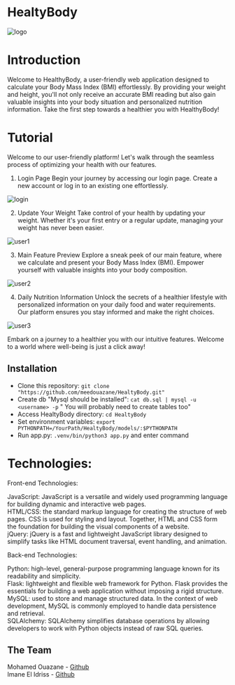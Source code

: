 # HealtyBody
![logo](https://i.ibb.co/4mYJ4q7/1708985836942.jpg)


# Introduction
Welcome to HealthyBody, a user-friendly web application designed to calculate your Body Mass Index (BMI) effortlessly. By providing your weight and height, you'll not only receive an accurate BMI reading but also gain valuable insights into your body situation and personalized nutrition information. Take the first step towards a healthier you with HealthyBody!

# Tutorial
Welcome to our user-friendly platform! Let's walk through the seamless process of optimizing your health with our features.

1. Login Page
Begin your journey by accessing our login page. Create a new account or log in to an existing one effortlessly.

![login](https://i.ibb.co/k97ShB2/login.jpg)

2. Update Your Weight
Take control of your health by updating your weight. Whether it's your first entry or a regular update, managing your weight has never been easier.

![user1](https://i.ibb.co/C5nFnyK/user1.jpg)

3. Main Feature Preview
Explore a sneak peek of our main feature, where we calculate and present your Body Mass Index (BMI). Empower yourself with valuable insights into your body composition.

![user2](https://i.ibb.co/xsWWd3m/user2.jpg)

4. Daily Nutrition Information
Unlock the secrets of a healthier lifestyle with personalized information on your daily food and water requirements. Our platform ensures you stay informed and make the right choices.

![user3](https://i.ibb.co/S6QxYPH/user3.jpg)

Embark on a journey to a healthier you with our intuitive features. Welcome to a world where well-being is just a click away!

## Installation
* Clone this repository: `git clone "https://github.com/meedouazane/HealtyBody.git"`
* Create db "Mysql should be installed": `cat db.sql | mysql -u <username> -p`
" You will probably need to create tables too"
* Access HealtyBody directory: `cd HealtyBody`
* Set environment variables: `export PYTHONPATH=/YourPath/HealtyBody/models/:$PYTHONPATH`
* Run app.py: `.venv/bin/python3 app.py` and enter command
# Technologies:

Front-end Technologies:

JavaScript: JavaScript is a versatile and widely used programming language for building dynamic and interactive web pages.  
HTML/CSS:  the standard markup language for creating the structure of web pages. CSS  is used for styling and layout. Together, HTML and CSS form the foundation for building the visual components of a website.  
jQuery: jQuery is a fast and lightweight JavaScript library designed to simplify tasks like HTML document traversal, event handling, and animation.  

Back-end Technologies:

Python:  high-level, general-purpose programming language known for its readability and simplicity.  
Flask: lightweight and flexible web framework for Python. Flask provides the essentials for building a web application without imposing a rigid structure.  
MySQL: used to store and manage structured data. In the context of web development, MySQL is commonly employed to handle data persistence and retrieval.  
SQLAlchemy: SQLAlchemy simplifies database operations by allowing developers to work with Python objects instead of raw SQL queries.  

## The Team
Mohamed Ouazane - [Github](https://github.com/meedouazane)  
Imane El Idriss - [Github](https://github.com/meedouazane)  
